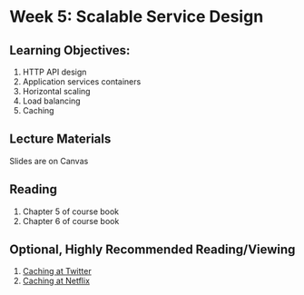 # Week 5: Scalable Service Design

## Learning Objectives:

1. HTTP API design
2. Application services containers
3. Horizontal scaling
4. Load balancing
5. Caching

## Lecture Materials

Slides are on Canvas

## Reading

1. Chapter 5 of course book 
2. Chapter 6 of course book

## Optional, Highly Recommended Reading/Viewing

1. [Caching at Twitter](https://www.youtube.com/watch?v=QznaOSk20nU)
2. [Caching at Netflix](https://www.youtube.com/watch?v=Rzdxgx3RC0Q)